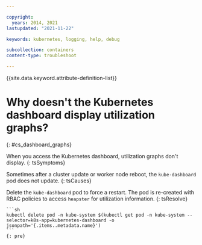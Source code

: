 ```yaml
---

copyright:
  years: 2014, 2021
lastupdated: "2021-11-22"

keywords: kubernetes, logging, help, debug

subcollection: containers
content-type: troubleshoot

---
```


{{site.data.keyword.attribute-definition-list}}

# Why doesn't the Kubernetes dashboard display utilization graphs?
{: #cs_dashboard_graphs}


When you access the Kubernetes dashboard, utilization graphs don't display.
{: tsSymptoms}


Sometimes after a cluster update or worker node reboot, the `kube-dashboard` pod does not update.
{: tsCauses}


Delete the `kube-dashboard` pod to force a restart. The pod is re-created with RBAC policies to access `heapster` for utilization information.
{: tsResolve}

    ```sh
    kubectl delete pod -n kube-system $(kubectl get pod -n kube-system --selector=k8s-app=kubernetes-dashboard -o jsonpath='{.items..metadata.name}')
    ```
    {: pre}






